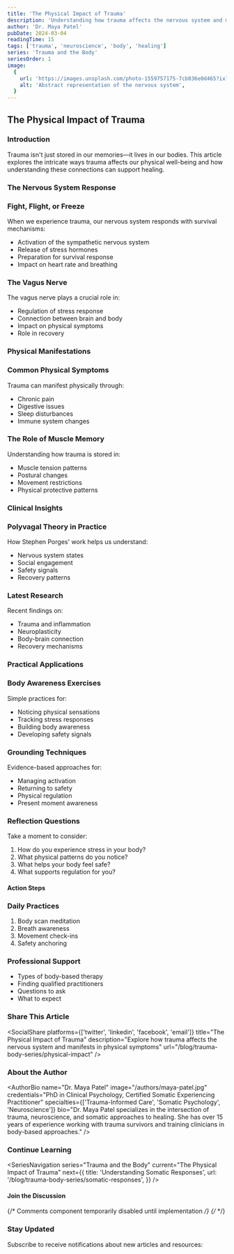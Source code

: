 ```yaml
---
title: 'The Physical Impact of Trauma'
description: 'Understanding how trauma affects the nervous system and manifests in physical symptoms'
author: 'Dr. Maya Patel'
pubDate: 2024-03-04
readingTime: 15
tags: ['trauma', 'neuroscience', 'body', 'healing']
series: 'Trauma and the Body'
seriesOrder: 1
image:
  {
    url: 'https://images.unsplash.com/photo-1559757175-7cb036e0d465?ixlib=rb-4.0.3&auto=format&fit=crop&w=1200&q=80',
    alt: 'Abstract representation of the nervous system',
  }
---
```




## The Physical Impact of Trauma

### Introduction

Trauma isn't just stored in our memories—it lives in our bodies. This article explores
the intricate ways trauma affects our physical well-being and how understanding these
connections can support healing.

### The Nervous System Response

### Fight, Flight, or Freeze

When we experience trauma, our nervous system responds with survival mechanisms:

- Activation of the sympathetic nervous system
- Release of stress hormones
- Preparation for survival response
- Impact on heart rate and breathing

### The Vagus Nerve

The vagus nerve plays a crucial role in:

- Regulation of stress response
- Connection between brain and body
- Impact on physical symptoms
- Role in recovery

### Physical Manifestations

### Common Physical Symptoms

Trauma can manifest physically through:

- Chronic pain
- Digestive issues
- Sleep disturbances
- Immune system changes

### The Role of Muscle Memory

Understanding how trauma is stored in:

- Muscle tension patterns
- Postural changes
- Movement restrictions
- Physical protective patterns

### Clinical Insights

### Polyvagal Theory in Practice

How Stephen Porges' work helps us understand:

- Nervous system states
- Social engagement
- Safety signals
- Recovery patterns

### Latest Research

Recent findings on:

- Trauma and inflammation
- Neuroplasticity
- Body-brain connection
- Recovery mechanisms

### Practical Applications

### Body Awareness Exercises

Simple practices for:

- Noticing physical sensations
- Tracking stress responses
- Building body awareness
- Developing safety signals

### Grounding Techniques

Evidence-based approaches for:

- Managing activation
- Returning to safety
- Physical regulation
- Present moment awareness

### Reflection Questions

Take a moment to consider:

1. How do you experience stress in your body?
2. What physical patterns do you notice?
3. What helps your body feel safe?
4. What supports regulation for you?

#### Action Steps

### Daily Practices

1. Body scan meditation
2. Breath awareness
3. Movement check-ins
4. Safety anchoring

### Professional Support

- Types of body-based therapy
- Finding qualified practitioners
- Questions to ask
- What to expect


### Share This Article

<SocialShare
  platforms={['twitter', 'linkedin', 'facebook', 'email']}
  title="The Physical Impact of Trauma"
  description="Explore how trauma affects the nervous system and manifests in physical symptoms"
  url="/blog/trauma-body-series/physical-impact"
/>

### About the Author

<AuthorBio
  name="Dr. Maya Patel"
  image="/authors/maya-patel.jpg"
  credentials="PhD in Clinical Psychology, Certified Somatic Experiencing Practitioner"
  specialties={['Trauma-Informed Care', 'Somatic Psychology', 'Neuroscience']}
  bio="Dr. Maya Patel specializes in the intersection of trauma, neuroscience,
  and somatic approaches to healing. She has over 15 years of experience working
  with trauma survivors and training clinicians in body-based approaches."
/>

### Continue Learning

<SeriesNavigation
  series="Trauma and the Body"
  current="The Physical Impact of Trauma"
  next={{
    title: 'Understanding Somatic Responses',
    url: '/blog/trauma-body-series/somatic-responses',
  }}
/>

#### Join the Discussion

{/* Comments component temporarily disabled until implementation */}
{/* <Comments /> */}

### Stay Updated

Subscribe to receive notifications about new articles and resources:

